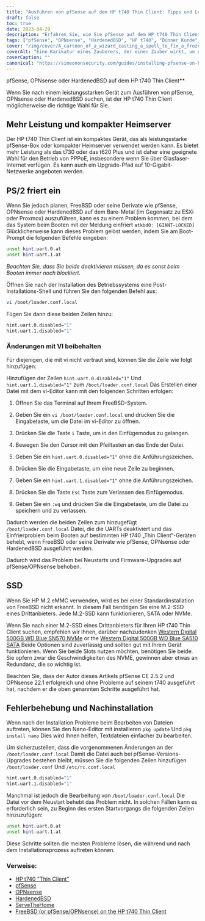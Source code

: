 ```yaml
---
title: "Ausführen von pfSense auf dem HP t740 Thin Client: Tipps und Leitfaden zur Fehlerbehebung"
draft: false
toc: true
date: 2023-04-29
description: "Erfahren Sie, wie Sie pfSense auf dem HP t740 Thin Client einrichten und potenzielle Probleme wie Einfrieren und SSD-Erkennungsprobleme beheben."
tags: ["pfSense", "OPNsense", "HardenedBSD", "HP t740", "Dünner Kunde", "Heimserver", "PPPoE", "FreeBSD", "Boot-Prompt", "loader.conf.local", "Nano-Editor", "SSD-Erkennung", "M.2-SSD", "Western Digital", "Fehlerbehebung", "nach der Installation", "UART", "ESXi", "Proxmox"]
cover: "/img/cover/A_cartoon_of_a_wizard_casting_a_spell_to_fix_a_frozen_computer.png"
coverAlt: "Eine Karikatur eines Zauberers, der einen Zauber wirkt, um einen eingefrorenen Computer zu reparieren, mit einer Sprechblase mit der Aufschrift „Problem gelöst“"
coverCaption: ""
canonical: "https://simeononsecurity.com/guides/installing-pfsense-on-hp-t740-thin-client/"
---
```

 pfSense, OPNsense oder HardenedBSD auf dem HP t740 Thin Client**

Wenn Sie nach einem leistungsstarken Gerät zum Ausführen von pfSense, OPNsense oder HardenedBSD suchen, ist der HP t740 Thin Client möglicherweise die richtige Wahl für Sie.

## Mehr Leistung und kompakter Heimserver

Der HP t740 Thin Client ist ein kompaktes Gerät, das als leistungsstarke pfSense-Box oder kompakter Heimserver verwendet werden kann. Es bietet mehr Leistung als das t730 oder das t620 Plus und ist daher eine geeignete Wahl für den Betrieb von PPPoE, insbesondere wenn Sie über Glasfaser-Internet verfügen. Es kann auch ein Upgrade-Pfad auf 10-Gigabit-Netzwerke angeboten werden.

## PS/2 friert ein

Wenn Sie jedoch planen, FreeBSD oder seine Derivate wie pfSense, OPNsense oder HardenedBSD auf dem Bare-Metal (im Gegensatz zu ESXi oder Proxmox) auszuführen, kann es zu einem Problem kommen, bei dem das System beim Booten mit der Meldung einfriert `atkbd0: [GIANT-LOCKED]` Glücklicherweise kann dieses Problem gelöst werden, indem Sie am Boot-Prompt die folgenden Befehle eingeben:

```bash
unset hint.uart.0.at
unset hint.uart.1.at
```

*Beachten Sie, dass Sie beide deaktivieren müssen, da es sonst beim Booten immer noch blockiert.*

Öffnen Sie nach der Installation des Betriebssystems eine Post-Installations-Shell und führen Sie den folgenden Befehl aus:

```bash
vi /boot/loader.conf.local
```
Fügen Sie dann diese beiden Zeilen hinzu:
```bash
hint.uart.0.disabled="1"
hint.uart.1.disabled="1"
```

### Änderungen mit VI beibehalten
Für diejenigen, die mit vi nicht vertraut sind, können Sie die Zeile wie folgt hinzufügen:

Hinzufügen der Zeilen `hint.uart.0.disabled="1"` Und `hint.uart.1.disabled="1"` zum `/boot/loader.conf.local` Das Erstellen einer Datei mit dem vi-Editor kann mit den folgenden Schritten erfolgen:

1. Öffnen Sie das Terminal auf Ihrem FreeBSD-System.

2. Geben Sie ein `vi /boot/loader.conf.local` und drücken Sie die Eingabetaste, um die Datei im vi-Editor zu öffnen.

3. Drücken Sie die Taste `i` Taste, um in den Einfügemodus zu gelangen.

4. Bewegen Sie den Cursor mit den Pfeiltasten an das Ende der Datei.

5. Geben Sie ein `hint.uart.0.disabled="1"` ohne die Anführungszeichen.

6. Drücken Sie die Eingabetaste, um eine neue Zeile zu beginnen.

7. Geben Sie ein `hint.uart.1.disabled="1"` ohne die Anführungszeichen.

8. Drücken Sie die Taste `Esc` Taste zum Verlassen des Einfügemodus.

9. Geben Sie ein `:wq` und drücken Sie die Eingabetaste, um die Datei zu speichern und zu verlassen.

Dadurch werden die beiden Zeilen zum hinzugefügt `/boot/loader.conf.local` Datei, die die UARTs deaktiviert und das Einfrierproblem beim Booten auf bestimmten HP t740 „Thin Client“-Geräten behebt, wenn FreeBSD oder seine Derivate wie pfSense, OPNsense oder HardenedBSD ausgeführt werden.

Dadurch wird das Problem bei Neustarts und Firmware-Upgrades auf pfSense/OPNsense behoben.

## SSD

Wenn Sie HP M.2 eMMC verwenden, wird es bei einer Standardinstallation von FreeBSD nicht erkannt. In diesem Fall benötigen Sie eine M.2-SSD eines Drittanbieters. Jede M.2-SSD kann funktionieren, SATA oder NVMe.

Wenn Sie nach einer M.2-SSD eines Drittanbieters für Ihren HP t740 Thin Client suchen, empfehlen wir Ihnen, darüber nachzudenken [Western Digital 500GB WD Blue SN570 NVMe](https://amzn.to/44bFCBk) or the [Western Digital 500GB WD Blue SA510 SATA](https://amzn.to/3AEbd0V) Beide Optionen sind zuverlässig und sollten gut mit Ihrem Gerät funktionieren. Wenn Sie beide Slots nutzen möchten, benötigen Sie beide. Sie opfern zwar die Geschwindigkeiten des NVME, gewinnen aber etwas an Redundanz, die so wichtig ist.

Beachten Sie, dass der Autor dieses Artikels pfSense CE 2.5.2 und OPNsense 22.1 erfolgreich und ohne Probleme auf seinem t740 ausgeführt hat, nachdem er die oben genannten Schritte ausgeführt hat.

## Fehlerbehebung und Nachinstallation

Wenn nach der Installation Probleme beim Bearbeiten von Dateien auftreten, können Sie den Nano-Editor mit installieren `pkg update` Und `pkg install nano` Dies wird Ihnen helfen, Textdateien einfacher zu bearbeiten.

Um sicherzustellen, dass die vorgenommenen Änderungen an der `/boot/loader.conf.local` Damit die Datei auch bei pfSense-Versions-Upgrades bestehen bleibt, müssen Sie die folgenden Zeilen hinzufügen `/boot/loader.conf` Und `/etc/rc.conf.local` 
```bash
hint.uart.0.disabled="1"
hint.uart.1.disabled="1"
```

Manchmal ist jedoch die Bearbeitung von `/boot/loader.conf.local` Die Datei vor dem Neustart behebt das Problem nicht. In solchen Fällen kann es erforderlich sein, zu Beginn des ersten Startvorgangs die folgenden Zeilen hinzuzufügen:

```bash
unset hint.uart.0.at
unset hint.uart.1.at
```

Diese Schritte sollten die meisten Probleme lösen, die während und nach dem Installationsprozess auftreten können.

### Verweise:
- [HP t740 "Thin Client"](https://www8.hp.com/us/en/thin-clients/t740.html)
- [pfSense](https://www.pfsense.org/)
- [OPNsense](https://opnsense.org/)
- [HardenedBSD](https://hardenedbsd.org/)
- [ServeTheHome](https://www.servethehome.com/hp-t740-thin-client-review/)
- [FreeBSD (or pfSense/OPNsense) on the HP t740 Thin Client](https://www.neelc.org/posts/hp-t740-freebsd/)